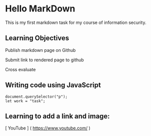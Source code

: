# Hello MarkDown

This is my first markdown task for my course of information security.

## Learning Objectives
Publish markdown page on Github

Submit link to rendered page to github

Cross evaluate

## Writing code using JavaScript

    document.querySelector("p");
    let work = "task";
## Learning to add a link and image:

[ YouTube ] ( https://www.youtube.com/ )


